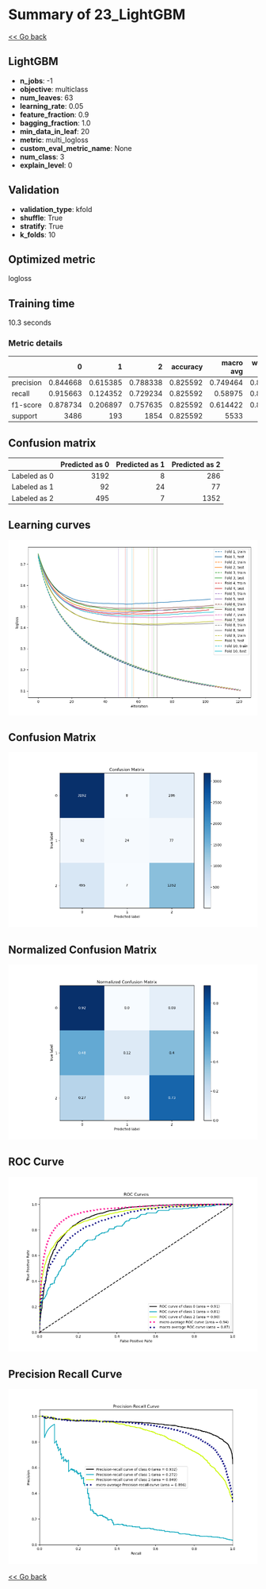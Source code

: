 # Summary of 23_LightGBM

[<< Go back](../README.md)


## LightGBM
- **n_jobs**: -1
- **objective**: multiclass
- **num_leaves**: 63
- **learning_rate**: 0.05
- **feature_fraction**: 0.9
- **bagging_fraction**: 1.0
- **min_data_in_leaf**: 20
- **metric**: multi_logloss
- **custom_eval_metric_name**: None
- **num_class**: 3
- **explain_level**: 0

## Validation
 - **validation_type**: kfold
 - **shuffle**: True
 - **stratify**: True
 - **k_folds**: 10

## Optimized metric
logloss

## Training time

10.3 seconds

### Metric details
|           |           0 |          1 |           2 |   accuracy |   macro avg |   weighted avg |   logloss |
|:----------|------------:|-----------:|------------:|-----------:|------------:|---------------:|----------:|
| precision |    0.844668 |   0.615385 |    0.788338 |   0.825592 |    0.749464 |       0.817795 |  0.462077 |
| recall    |    0.915663 |   0.124352 |    0.729234 |   0.825592 |    0.58975  |       0.825592 |  0.462077 |
| f1-score  |    0.878734 |   0.206897 |    0.757635 |   0.825592 |    0.614422 |       0.814721 |  0.462077 |
| support   | 3486        | 193        | 1854        |   0.825592 | 5533        |    5533        |  0.462077 |


## Confusion matrix
|              |   Predicted as 0 |   Predicted as 1 |   Predicted as 2 |
|:-------------|-----------------:|-----------------:|-----------------:|
| Labeled as 0 |             3192 |                8 |              286 |
| Labeled as 1 |               92 |               24 |               77 |
| Labeled as 2 |              495 |                7 |             1352 |

## Learning curves
![Learning curves](learning_curves.png)
## Confusion Matrix

![Confusion Matrix](confusion_matrix.png)


## Normalized Confusion Matrix

![Normalized Confusion Matrix](confusion_matrix_normalized.png)


## ROC Curve

![ROC Curve](roc_curve.png)


## Precision Recall Curve

![Precision Recall Curve](precision_recall_curve.png)



[<< Go back](../README.md)
